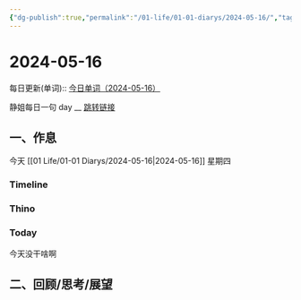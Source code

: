 ```yaml
---
{"dg-publish":true,"permalink":"/01-life/01-01-diarys/2024-05-16/","tags":["Diary","10k原创"]}
---
```



# 2024-05-16
每日更新(单词)::
[今日单词（2024-05-16）](https://www.123pan.com/s/FckCjv-cjUUA.html)

静姐每日一句 day __
[跳转链接](https://www.123pan.com/FileView?fileId=5435933&shareKey=FckCjv-cjUUA&sharePwd=)


## 一、作息
今天 [[01 Life/01-01 Diarys/2024-05-16\|2024-05-16]] 星期四

### Timeline

### Thino

### Today

今天没干啥啊

## 二、回顾/思考/展望







